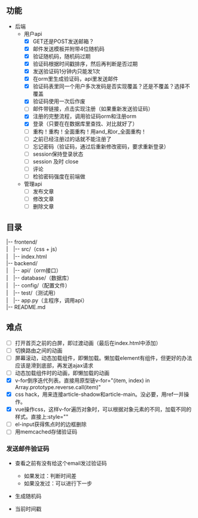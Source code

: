 ## 功能
* 后端
	* 用户api
		- [x] GET还是POST发送邮箱？
		- [x] 邮件发送模板并附带4位随机码
		- [x] 验证随机码，随机码过期
		- [x] 验证码根据时间戳排序，然后再判断是否过期
		- [x] 发送验证码1分钟内只能发1次
		- [x] 在orm里生成验证码，api里发送邮件
		- [x] 验证码表里同一个用户多次发码是否实现覆盖？还是不覆盖？选择不覆盖
		- [x] 验证码使用一次后作废
		- [ ] 邮件带链接，点击实现注册（如果重新发送验证码）
		- [x] 注册的完整流程，调用验证码orm和注册orm
		- [x] 登录（只要在在数据库里查找、对比就好了）
		- [ ] 重构！重构！全面重构！用and_和or_全面重构！
		- [ ] 之前已经注册过的话就不能注册了
		- [ ] 忘记密码（验证码，通过后重新修改密码，要求重新登录）
		- [ ] session保持登录状态
		- [ ] session 及时 close
		- [ ] 评论
		- [ ] 检验密码强度在前端做
	* 管理api
		- [ ] 发布文章
		- [ ] 修改文章
		- [ ] 删除文章

## 目录
|-- frontend/  
|　|-- src/（css + js）  
|　|-- index.html  
|-- backend/  
|　|-- api/（orm接口）  
|　|-- database/（数据库）  
|　|-- config/（配置文件）  
|　|-- test/（测试用）  
|　|-- app.py（主程序，调用api）  
|-- README.md  

## 难点
- [ ] 打开首页之前的白屏，即过渡动画（最后在index.html中添加）
- [ ] 切换路由之间的动画
- [ ] 屏幕滚动，动态加载组件，即懒加载。懒加载element有组件，但更好的办法应该是滑到底部，再发送ajax请求
- [ ] 动态加载组件时的动画，即懒加载的动画
- [x] v-for倒序迭代列表。直接用原型链v-for="(item, index) in Array.prototype.reverse.call(item)"
- [x] css hack，用来连接article-shadow和article-main。没必要，用ref一并操作。
- [x] vue操作css，这样v-for遍历对象时，可以根据对象元素的不同，加载不同的样式。直接上:style=""
- [ ] el-input获得焦点时的边框删除
- [ ] 用memcached存储验证码

### 发送邮件验证码
- 查看之前有没有给这个email发过验证码
	- 如果发过：判断时间差
	- 如果没发过：可以进行下一步

- 生成随机码
- 当前时间戳